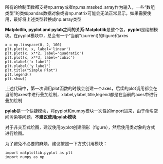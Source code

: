 所有的绘制函数都支持np.array或者np.ma.masked\_array作为输入，一些“数组类型”的类如pandas数据对象或者np.matrix可能会无法正常显示，如果需要使用，最好将上述类型转换成np.array类型

**Matplotlib, pyplot and pylab之间的关系**:**Matplotlib**是整个包，**pyplot**是绘制模块。在pyplot模块中，总会有一个“当前”\(current\)的figure和axes

```
x = np.linspace(0, 2, 100)
plt.plot(x, x, label='linear')
plt.plot(x, x**2, label='quadratic')
plt.plot(x, x**3, label='cubic')
plt.xlabel('x label')
plt.ylabel('y label')
plt.title("Simple Plot")
plt.legend()
plt.show()
```

上述代码中，第一次调用plot函数的时候会创建一个axes，后续的plot调用都会在当前的axes中进行叠加绘制，xlabel,ylabel,title,legend都是在当前的axes中进行叠加绘制

**pylab**是一个快捷模块，将pyplot和numpy模块一次性的import进来，由于命名空间污染等问题，**不建议使用pylab模块**

对于非交互式绘图，建议使用pyplot创建图形（figure），然后使用类对象的方式进行绘图。

为了避免不必要的麻烦，建议按照一下方式引用模块：

```
import matplotlib.pyplot as plt
import numpy as np
```



